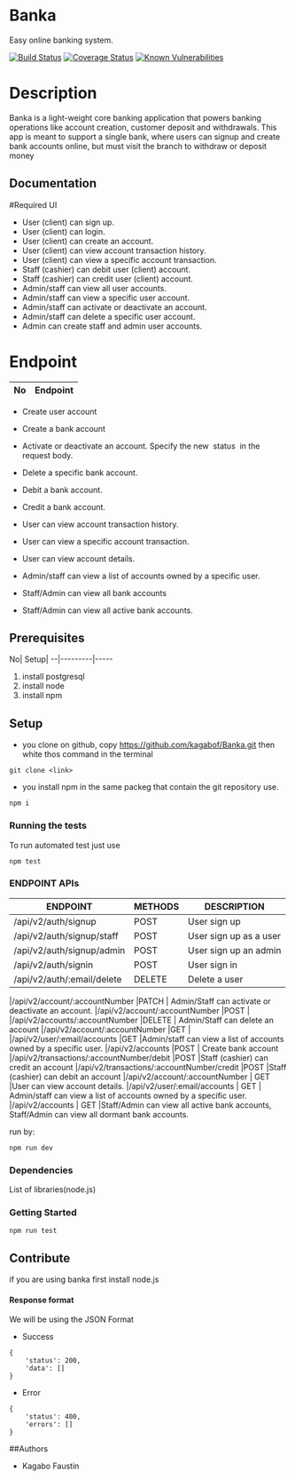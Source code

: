 # Banka
Easy online banking system.



[![Build Status](https://travis-ci.org/vkarpov15/fizzbuzz-coverage.svg?branch=master)](https://travis-ci.org/vkarpov15/fizzbuzz-coverage)
[![Coverage Status](https://coveralls.io/repos/vkarpov15/fizzbuzz-coverage/badge.svg)](https://coveralls.io/r/vkarpov15/fizzbuzz-coverage)
[![Known Vulnerabilities](https://snyk.io/test/github/nickmerwin/node-coveralls/badge.svg)](https://snyk.io/test/github/nickmerwin/node-coveralls)


# Description

Banka is a light-weight core banking application that powers banking operations like account
creation, customer deposit and withdrawals. This app is meant to support a single bank, where
users can signup and create bank accounts online, but must visit the branch to withdraw or
deposit money

## Documentation

#Required UI
* User (client) can sign up.
* User (client) can login.
* User (client) can create an account.
* User (client) can view account transaction history.
* User (client) can view a specific account transaction.
* Staff (cashier) can debit user (client) account.
* Staff (cashier) can credit user (client) account.
* Admin/staff can view all user accounts.
* Admin/staff can view a specific user account.
* Admin/staff can activate or deactivate an account.
* Admin/staff can delete a specific user account.
* Admin can create staff and admin user accounts.

# Endpoint
No| Endpoint
--|---------
* Create user account

* Create a bank account

* Activate or deactivate an account. Specify the new ​ status ​ in​ ​ the request body.

* Delete a specific bank account.

* Debit a bank account.

* Credit a bank account.

* User can view account transaction history.

* User can view a specific account transaction.

* User can view account details.

* Admin/staff can view a list of accounts owned by a specific user.

* Staff/Admin can view all bank accounts

* Staff/Admin can view all active bank accounts.

## Prerequisites

No| Setup| 
--|---------|-----
1. install postgresql
2. install node
3. install npm 





## Setup

- you clone on github, copy https://github.com/kagabof/Banka.git
    then white thos command in the terminal 
```
git clone <link>
```

 - you install npm in the same packeg that contain the git repository use.

```
npm i
```
### Running the tests
To run automated test just use 
```
npm test
```

### ENDPOINT APIs
|ENDPOINT                              | METHODS  | DESCRIPTION |
|--------------------------------------|----------|-------------|
|/api/v2/auth/signup                   |POST       |User sign up
|/api/v2/auth/signup/staff             |POST    |User sign up as a user
|/api/v2/auth/signup/admin             |POST    |User sign up an admin
|/api/v2/auth/signin                   |POST    |User sign in
|/api/v2/auth/:email/delete            |DELETE  |Delete a user

|/api/v2/account/:accountNumber        |PATCH   | Admin/Staff can activate or deactivate an account.
|/api/v2/account/:accountNumber        |POST    |
|/api/v2/accounts/:accountNumber       |DELETE  | Admin/Staff can delete an account
|/api/v2/account/:accountNumber        |GET     |
|/api/v2/user/:email/accounts          |GET |Admin/staff can view a list of accounts owned by a specific user.
|/api/v2/accounts                      |POST | Create bank account
|/api/v2/transactions/:accountNumber/debit   |POST |Staff (cashier) can credit an account
|/api/v2/transactions/:accountNumber/credit  |POST |Staff (cashier) can debit an account
|/api/v2/account/:accountNumber |    GET   |User can view account details.
|/api/v2/user/:email/accounts |    GET  |   Admin/staff can view a list of accounts owned by a specific user.
|/api/v2/accounts   |  GET  |Staff/Admin can view all active bank accounts, Staff/Admin can view all dormant bank accounts.



 run by:
```
npm run dev
```
### Dependencies

List of libraries(node.js)

### Getting Started
```
npm run test
```
## Contribute

if you are using banka first install node.js 

#### Response format
We will be using the JSON Format
* Success
```
{
    'status': 200,
    'data': []
} 
```
* Error
```
{
    'status': 400,
    'errors': []
}
```



##Authors
- Kagabo Faustin